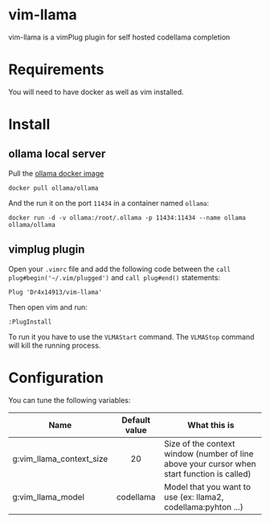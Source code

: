 # vim-llama
vim-llama is a vimPlug plugin for self hosted codellama completion

# Requirements
You will need to have docker as well as vim installed.

# Install

## ollama local server
Pull the [ollama docker image](https://hub.docker.com/r/ollama/ollama)

    docker pull ollama/ollama

And the run it on the port `11434` in a container named `ollama`:

    docker run -d -v ollama:/root/.ollama -p 11434:11434 --name ollama ollama/ollama


## vimplug plugin

Open your `.vimrc` file and add the following code between the `call plug#begin('~/.vim/plugged')` and `call plug#end()` statements:
    
    Plug 'Dr4x14913/vim-llama'

Then open vim and run:

    :PlugInstall

To run it you have to use the `VLMAStart` command. The `VLMAStop` command will kill the running process. 

# Configuration
You can tune the following variables:

| Name | Default value | What this is | 
|------|:-------------:|-----------------|
| g:vim_llama_context_size | 20 | Size of the context window (number of line above your cursor when start function is called) |
| g:vim_llama_model | codellama | Model that you want to use (ex: llama2, codellama:pyhton ...) |